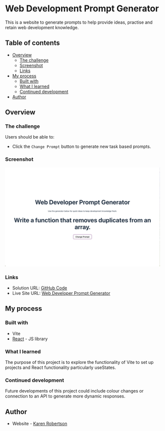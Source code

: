 # Web Development Prompt Generator

This is a website to generate prompts to help provide ideas, practise and retain web development knowledge.

## Table of contents

- [Overview](#overview)
  - [The challenge](#the-challenge)
  - [Screenshot](#screenshot)
  - [Links](#links)
- [My process](#my-process)
  - [Built with](#built-with)
  - [What I learned](#what-i-learned)
  - [Continued development](#continued-development)
- [Author](#author)

## Overview

### The challenge

Users should be able to:

- Click the `Change Prompt` button to generate new task based prompts.

### Screenshot

![Prompt Generator site](./prompt_generator/public/Screenshot%202024-08-28%20at%2016.02.42.png)

### Links

- Solution URL: [GitHub Code](https://github.com/indigorose/Prompt_Generator)
- Live Site URL: [Web Developer Prompt Generator](https://indigorose.github.io/Prompt_Generator/)

## My process

### Built with

- Vite
- [React](https://reactjs.org/) - JS library

### What I learned

The purpose of this project is to explore the functionality of Vite to set up projects and React functionality particularly useStates.

### Continued development

Future developments of this project could include colour changes or connection to an API to generate more dynamic responses.

## Author

- Website - [Karen Robertson](https://krobertsondev.netlify.app/)
